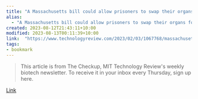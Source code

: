 ```yaml
---
title: "A Massachusetts bill could allow prisoners to swap their organs for their freedom"
alias:
  - "A Massachusetts bill could allow prisoners to swap their organs for their freedom"
created: 2023-08-12T21:43:11+10:00
modified: 2023-08-13T00:11:39+10:00
link:  "https://www.technologyreview.com/2023/02/03/1067768/massachusetts-bill-prisoners-swap-organs-freedom/"
tags:
- bookmark
---
```


> This article is from The Checkup, MIT Technology Review's weekly biotech newsletter. To receive it in your inbox every Thursday, sign up here.

[Link](https://www.technologyreview.com/2023/02/03/1067768/massachusetts-bill-prisoners-swap-organs-freedom/)